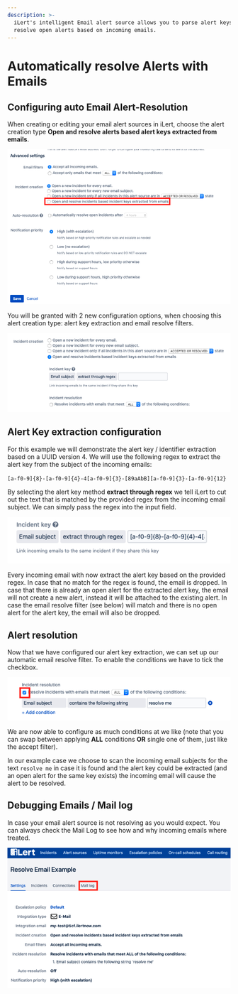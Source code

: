 ```yaml
---
description: >-
  iLert's intelligent Email alert source allows you to parse alert keys and
  resolve open alerts based on incoming emails.
---
```


# Automatically resolve Alerts with Emails

## Configuring auto Email Alert-Resolution

When creating or editing your email alert sources in iLert,  choose the alert creation type **Open and resolve alerts based alert keys extracted from emails**.

![](../../.gitbook/assets/screenshot-2020-06-17-at-14.46.18.png)

You will be granted with 2 new configuration options, when choosing this alert creation type: alert key extraction and email resolve filters.

![](../../.gitbook/assets/screenshot-2020-06-17-at-14.50.48.png)

## Alert Key extraction configuration

For this example we will demonstrate the alert key / identifier extraction based on a UUID version 4. We will use the following regex to extract the alert key from the subject of the incoming emails: 

`[a-f0-9]{8}-[a-f0-9]{4}-4[a-f0-9]{3}-[89aAbB][a-f0-9]{3}-[a-f0-9]{12}`

By selecting the alert key method **extract through regex** we tell iLert to cut out the text that is matched by the provided regex from the incoming email subject. We can simply pass the regex into the input field.

![](../../.gitbook/assets/screenshot-2020-06-17-at-14.51.58.png)

Every incoming email with now extract the alert key based on the provided regex. In case that no match for the regex is found, the email is dropped. In case that there is already an open alert for the extracted alert key, the email will not create a new alert, instead it will be attached to the existing alert. In case the email resolve filter \(see below\) will match and there is no open alert for the alert key, the email will also be dropped.

## Alert resolution

Now that we have configured our alert key extraction, we can set up our automatic email resolve filter. To enable the conditions we have to tick the checkbox.

![](../../.gitbook/assets/screenshot-2020-06-17-at-14.56.54.png)

We are now able to configure as much conditions at we like \(note that you can swap between applying **ALL** conditions **OR** single one of them, just like the accept filter\).

In our example case we choose to scan the incoming email subjects for the text `resolve me` in case it is found and the alert key could be extracted \(and an open alert for the same key exists\) the incoming email will cause the alert to be resolved.

## Debugging Emails / Mail log

In case your email alert source is not resolving as you would expect. You can always check the Mail Log to see how and why incoming emails where treated.

![](../../.gitbook/assets/screenshot-2020-06-17-at-15.01.41.png)





